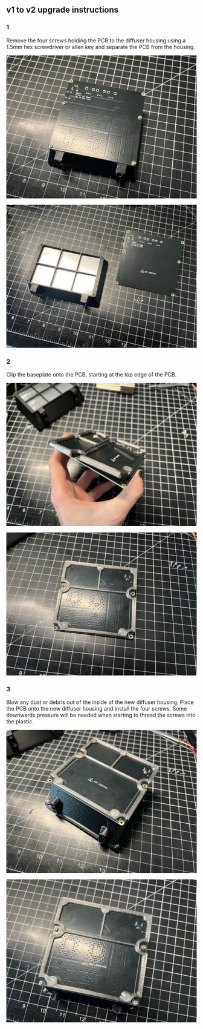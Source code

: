 ## v1 to v2 upgrade instructions

### 1

Remove the four screws holding the PCB to the diffuser housing using a 1.5mm hex screwdriver or allen key and separate the PCB from the housing.

![](<images/upgrade1.jpg>)

![](<images/upgrade2.jpg>)

### 2

Clip the baseplate onto the PCB, starting at the top edge of the PCB.

![](<images/upgrade3.jpg>)

![](<images/upgrade4.jpg>)

### 3

Blow any dust or debris out of the inside of the new diffuser housing. Place the PCB onto the new diffuser housing and install the four screws. Some downwards pressure will be needed when starting to thread the screws into the plastic.

![](<images/upgrade5.jpg>)

![](<images/upgrade6.jpg>)

